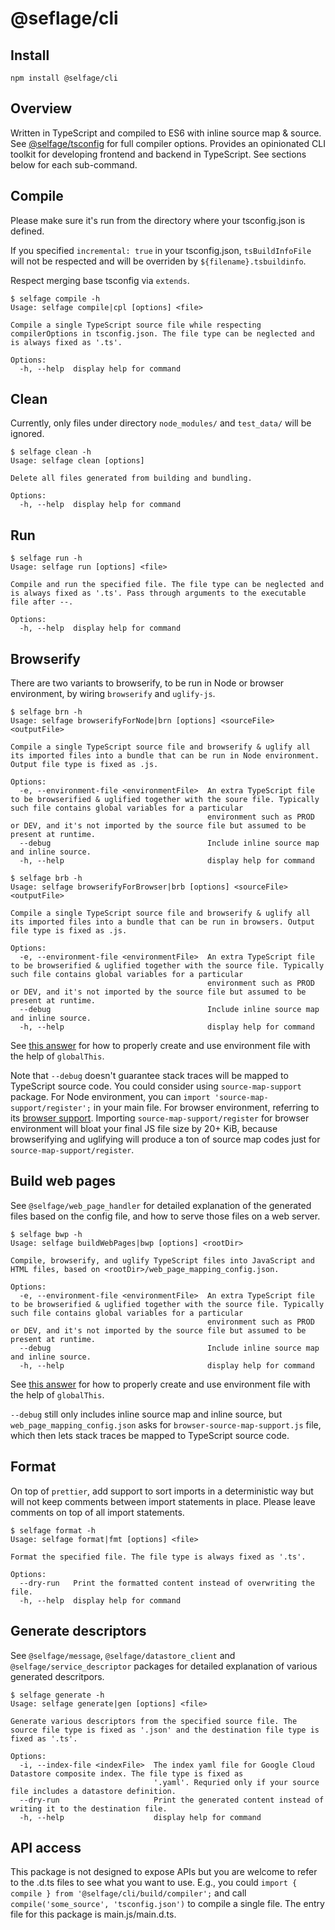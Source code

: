 # @seflage/cli

## Install

`npm install @selfage/cli`

## Overview

Written in TypeScript and compiled to ES6 with inline source map & source. See [@selfage/tsconfig](https://www.npmjs.com/package/@selfage/tsconfig) for full compiler options. Provides an opinionated CLI toolkit for developing frontend and backend in TypeScript. See sections below for each sub-command.

## Compile

Please make sure it's run from the directory where your tsconfig.json is defined.

If you specified `incremental: true` in your tsconfig.json, `tsBuildInfoFile` will not be respected and will be overriden by `${filename}.tsbuildinfo`.

Respect merging base tsconfig via `extends`.

```
$ selfage compile -h
Usage: selfage compile|cpl [options] <file>

Compile a single TypeScript source file while respecting compilerOptions in tsconfig.json. The file type can be neglected and is always fixed as '.ts'.

Options:
  -h, --help  display help for command
```

## Clean

Currently, only files under directory `node_modules/` and `test_data/` will be ignored.

```
$ selfage clean -h
Usage: selfage clean [options]

Delete all files generated from building and bundling.

Options:
  -h, --help  display help for command
```

## Run

```
$ selfage run -h
Usage: selfage run [options] <file>

Compile and run the specified file. The file type can be neglected and is always fixed as '.ts'. Pass through arguments to the executable file after --.

Options:
  -h, --help  display help for command
```

## Browserify

There are two variants to browserify, to be run in Node or browser environment, by wiring `browserify` and `uglify-js`.

```
$ selfage brn -h
Usage: selfage browserifyForNode|brn [options] <sourceFile> <outputFile>

Compile a single TypeScript source file and browserify & uglify all its imported files into a bundle that can be run in Node environment. Output file type is fixed as .js.

Options:
  -e, --environment-file <environmentFile>  An extra TypeScript file to be browserified & uglified together with the soure file. Typically such file contains global variables for a particular
                                            environment such as PROD or DEV, and it's not imported by the source file but assumed to be present at runtime.
  --debug                                   Include inline source map and inline source.
  -h, --help                                display help for command
```

```
$ selfage brb -h
Usage: selfage browserifyForBrowser|brb [options] <sourceFile> <outputFile>

Compile a single TypeScript source file and browserify & uglify all its imported files into a bundle that can be run in browsers. Output file type is fixed as .js.

Options:
  -e, --environment-file <environmentFile>  An extra TypeScript file to be browserified & uglified together with the source file. Typically such file contains global variables for a particular
                                            environment such as PROD or DEV, and it's not imported by the source file but assumed to be present at runtime.
  --debug                                   Include inline source map and inline source.
  -h, --help                                display help for command
```

See [this answer](https://stackoverflow.com/questions/38906359/create-a-global-variable-in-typescript/67040805#67040805) for how to properly create and use environment file with the help of `globalThis`.

Note that `--debug` doesn't guarantee stack traces will be mapped to TypeScript source code. You could consider using `source-map-support` package. For Node environment, you can `import 'source-map-support/register';` in your main file. For browser environment, referring to its [browser support](https://github.com/evanw/node-source-map-support#browser-support). Importing `source-map-support/register` for browser environment will bloat your final JS file size by 20+ KiB, because browserifying and uglifying will produce a ton of source map codes just for `source-map-support/register`.

## Build web pages

See `@selfage/web_page_handler` for detailed explanation of the generated files based on the config file, and how to serve those files on a web server.

```
$ selfage bwp -h
Usage: selfage buildWebPages|bwp [options] <rootDir>

Compile, browserify, and uglify TypeScript files into JavaScript and HTML files, based on <rootDir>/web_page_mapping_config.json.

Options:
  -e, --environment-file <environmentFile>  An extra TypeScript file to be browserified & uglified together with the source file. Typically such file contains global variables for a particular
                                            environment such as PROD or DEV, and it's not imported by the source file but assumed to be present at runtime.
  --debug                                   Include inline source map and inline source.
  -h, --help                                display help for command
```

See [this answer](https://stackoverflow.com/questions/38906359/create-a-global-variable-in-typescript/67040805#67040805) for how to properly create and use environment file with the help of `globalThis`.

`--debug` still only includes inline source map and inline source, but `web_page_mapping_config.json` asks for `browser-source-map-support.js` file, which then lets stack traces be mapped to TypeScript source code.

## Format

On top of `prettier`, add support to sort imports in a deterministic way but will not keep comments between import statements in place. Please leave comments on top of all import statements.

```
$ selfage format -h
Usage: selfage format|fmt [options] <file>

Format the specified file. The file type is always fixed as '.ts'.

Options:
  --dry-run   Print the formatted content instead of overwriting the file.
  -h, --help  display help for command
```

## Generate descriptors

See `@selfage/message`, `@selfage/datastore_client` and `@selfage/service_descriptor` packages for detailed explanation of various generated descritpors.

```
$ selfage generate -h
Usage: selfage generate|gen [options] <file>

Generate various descriptors from the specified source file. The source file type is fixed as '.json' and the destination file type is fixed as '.ts'.

Options:
  -i, --index-file <indexFile>  The index yaml file for Google Cloud Datastore composite index. The file type is fixed as
                                '.yaml'. Requried only if your source file includes a datastore definition.
  --dry-run                     Print the generated content instead of writing it to the destination file.
  -h, --help                    display help for command
```

## API access

This package is not designed to expose APIs but you are welcome to refer to the .d.ts files to see what you want to use. E.g., you could `import { compile } from '@selfage/cli/build/compiler';` and call `compile('some_source', 'tsconfig.json')` to compile a single file. The entry file for this package is main.js/main.d.ts.

